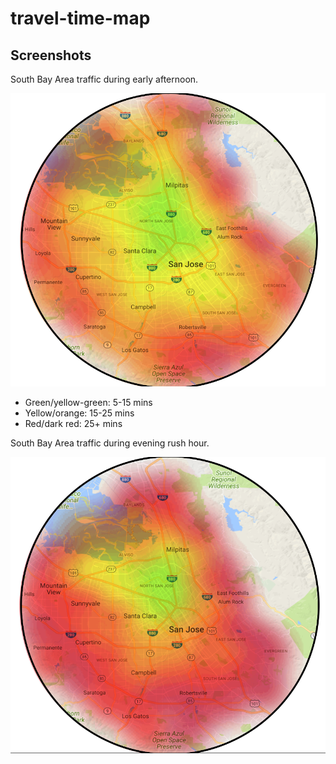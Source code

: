 # travel-time-map

## Screenshots

South Bay Area traffic during early afternoon.

![San Jose normal traffic](public/screenshots/sj_normal_traffic.png)

- Green/yellow-green: 5-15 mins
- Yellow/orange: 15-25 mins
- Red/dark red: 25+ mins

South Bay Area traffic during evening rush hour.

![San Jose rush hour traffic](public/screenshots/sj_rush_traffic.png)